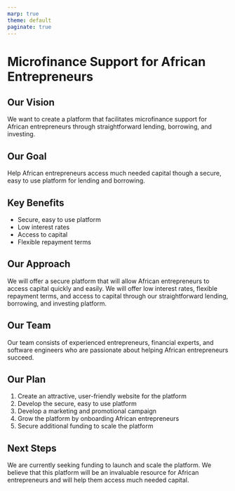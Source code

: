 ```yaml
---
marp: true
theme: default
paginate: true
---
```

# Microfinance Support for African Entrepreneurs

## Our Vision

We want to create a platform that facilitates microfinance support for African entrepreneurs through straightforward lending, borrowing, and investing.

## Our Goal

Help African entrepreneurs access much needed capital though a secure, easy to use platform for lending and borrowing.

## Key Benefits

- Secure, easy to use platform
- Low interest rates
- Access to capital
- Flexible repayment terms

## Our Approach

We will offer a secure platform that will allow African entrepreneurs to access capital quickly and easily. We will offer low interest rates, flexible repayment terms, and access to capital through our straightforward lending, borrowing, and investing platform.

## Our Team

Our team consists of experienced entrepreneurs, financial experts, and software engineers who are passionate about helping African entrepreneurs succeed.

## Our Plan

1. Create an attractive, user-friendly website for the platform
2. Develop the secure, easy to use platform
3. Develop a marketing and promotional campaign
4. Grow the platform by onboarding African entrepreneurs
5. Secure additional funding to scale the platform

## Next Steps

We are currently seeking funding to launch and scale the platform. We believe that this platform will be an invaluable resource for African entrepreneurs and will help them access much needed capital.
  